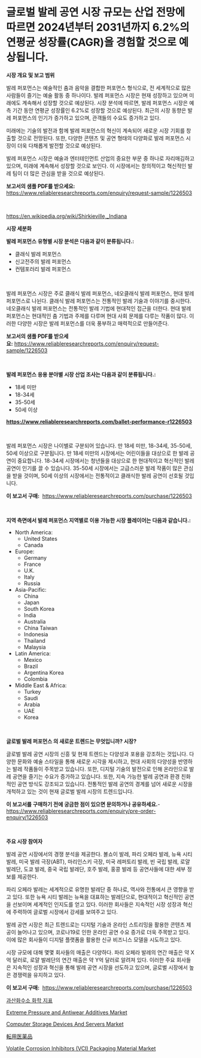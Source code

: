 <p><h1>글로벌 발레 공연 시장 규모는 산업 전망에 따르면 2024년부터 2031년까지 6.2%의 연평균 성장률(CAGR)을 경험할 것으로 예상됩니다.</h1></p><p><strong>시장 개요 및 보고 범위</strong></p>
<p><p>발레 퍼포먼스는 예술적인 춤과 음악을 결합한 퍼포먼스 형식으로, 전 세계적으로 많은 사람들이 즐기는 예술 활동 중 하나이다. 발레 퍼포먼스 시장은 현재 성장하고 있으며 미래에도 계속해서 성장할 것으로 예상된다. 시장 분석에 따르면, 발레 퍼포먼스 시장은 예측 기간 동안 연평균 성장률인 6.2%로 성장할 것으로 예상된다. 최근의 시장 동향은 발레 퍼포먼스의 인기가 증가하고 있으며, 관객들의 수요도 증가하고 있다.</p><p>미래에는 기술의 발전과 함께 발레 퍼포먼스의 혁신이 계속되어 새로운 시장 기회를 창출할 것으로 전망된다. 또한, 다양한 콘텐츠 및 공연 형태의 다양화로 발레 퍼포먼스 시장이 더욱 다채롭게 발전할 것으로 예상된다.</p><p>발레 퍼포먼스 시장은 예술과 엔터테인먼트 산업의 중요한 부문 중 하나로 자리매김하고 있으며, 미래에 계속해서 성장할 것으로 보인다. 이 시장에서는 창의적이고 혁신적인 발레 팀이 더 많은 관심을 받을 것으로 예상된다.</p></p>
<p><strong>보고서의 샘플 PDF를 받으세요:</strong> <a href="https://www.reliableresearchreports.com/enquiry/request-sample/1226503">https://www.reliableresearchreports.com/enquiry/request-sample/1226503</a></p>
<p>&nbsp;</p>
<p><a href="https://en.wikipedia.org/wiki/Shirkieville,_Indiana">https://en.wikipedia.org/wiki/Shirkieville,_Indiana</a></p>
<p><strong>시장 세분화</strong></p>
<p><strong>발레 퍼포먼스 유형별 시장 분석은 다음과 같이 분류됩니다.:</strong></p>
<p><ul><li>클래식 발레 퍼포먼스</li><li>신고전주의 발레 퍼포먼스</li><li>컨템포러리 발레 퍼포먼스</li></ul></p>
<p>&nbsp;</p>
<p><p>발레 퍼포먼스 시장은 주로 클래식 발레 퍼포먼스, 네오클래식 발레 퍼포먼스, 현대 발레 퍼포먼스로 나뉜다. 클래식 발레 퍼포먼스는 전통적인 발레 기술과 이야기를 중시한다. 네오클래식 발레 퍼포먼스는 전통적인 발레 기법에 현대적인 접근을 더한다. 현대 발레 퍼포먼스는 현대적인 춤 기법과 주제를 다루며 현대 사회 문제를 다루는 작품이 많다. 이러한 다양한 시장은 발레 퍼포먼스를 더욱 풍부하고 매력적으로 만들어준다.</p></p>
<p><strong>보고서의 샘플 PDF를 받으세요:</strong>&nbsp;<a href="https://www.reliableresearchreports.com/enquiry/request-sample/1226503">https://www.reliableresearchreports.com/enquiry/request-sample/1226503</a></p>
<p>&nbsp;</p>
<p><strong> 발레 퍼포먼스 응용 분야별 시장 산업 조사는 다음과 같이 분류됩니다.:</strong></p>
<p><ul><li>18세 미만</li><li>18-34세</li><li>35-50세</li><li>50세 이상</li></ul></p>
<p><strong><a href="https://www.reliableresearchreports.com/ballet-performance-r1226503">https://www.reliableresearchreports.com/ballet-performance-r1226503</a></strong></p>
<p>&nbsp;</p>
<p><p>발레 퍼포먼스 시장은 나이별로 구분되어 있습니다. 만 18세 미만, 18-34세, 35-50세, 50세 이상으로 구분됩니다. 만 18세 미만의 시장에서는 어린이들을 대상으로 한 발레 공연이 중요합니다. 18-34세 시장에서는 청년들을 대상으로 한 현대적이고 혁신적인 발레 공연이 인기를 끌 수 있습니다. 35-50세 시장에서는 고급스러운 발레 작품이 많은 관심을 받을 것이며, 50세 이상의 시장에서는 전통적이고 클래식한 발레 공연이 선호될 것입니다.</p></p>
<p><strong>이 보고서 구매:</strong>&nbsp; <a href="https://www.reliableresearchreports.com/purchase/1226503">https://www.reliableresearchreports.com/purchase/1226503</a></p>
<p>&nbsp;</p>
<p><strong>지역 측면에서 발레 퍼포먼스 지역별로 이용 가능한 시장 플레이어는 다음과 같습니다.:</strong></p>
<p><ul>
    <li>
        North America:
        <ul>
            <li>United States</li>
            <li>Canada</li>
        </ul>
    </li>
    <li>
        Europe:
        <ul>
            <li>Germany</li>
            <li>France</li>
            <li>U.K.</li>
            <li>Italy</li>
            <li>Russia</li>
        </ul>
    </li>
    <li>
        Asia-Pacific:
        <ul>
            <li>China</li>
            <li>Japan</li>
            <li>South Korea</li>
            <li>India</li>
            <li>Australia</li>
            <li>China Taiwan</li>
            <li>Indonesia</li>
            <li>Thailand</li>
            <li>Malaysia</li>
        </ul>
    </li>
    <li>
        Latin America:
        <ul>
            <li>Mexico</li>
            <li>Brazil</li>
            <li>Argentina Korea</li>
            <li>Colombia</li>
        </ul>
    </li>
    <li>
        Middle East & Africa:
        <ul>
            <li>Turkey</li>
            <li>Saudi</li>
            <li>Arabia</li>
            <li>UAE</li>
            <li>Korea</li>
        </ul>
    </li>
    </ul></p>
<p>&nbsp;</p>
<p><strong>글로벌 발레 퍼포먼스 의 새로운 트렌드는 무엇입니까? 시장?</strong></p>
<p><p>글로벌 발레 공연 시장의 신흥 및 현재 트렌드는 다양성과 포용을 강조하는 것입니다. 다양한 문화와 예술 스타일을 통해 새로운 시각을 제시하고, 현대 사회의 다양성을 반영하는 발레 작품들이 주목받고 있습니다. 또한, 디지털 기술의 발전으로 인해 온라인으로 발레 공연을 즐기는 수요가 증가하고 있습니다. 또한, 지속 가능한 발레 공연과 환경 친화적인 공연 방식도 강조되고 있습니다. 전통적인 발레 공연의 경계를 넘어 새로운 시장을 개척하고 있는 것이 현재 글로벌 발레 시장의 트렌드입니다.</p></p>
<p><strong>이 보고서를 구매하기 전에 궁금한 점이 있으면 문의하거나 공유하세요.</strong>- <a href="https://www.reliableresearchreports.com/enquiry/pre-order-enquiry/1226503">https://www.reliableresearchreports.com/enquiry/pre-order-enquiry/1226503</a></p>
<p>&nbsp;</p>
<p><strong>주요 시장 참여자</strong></p>
<p><p>발레 공연 시장에서의 경쟁 분석을 제공한다. 볼쇼이 발레, 파리 오페라 발레, 뉴욕 시티 발레, 미국 발레 극장(ABT), 마리인스키 극장, 미국 레퍼토리 발레, 빈 국립 발레, 로얄 발레단, 도쿄 발레, 중국 국립 발레단, 호주 발레, 홍콩 발레 등 공연사들에 대한 세부 정보를 제공한다.</p><p>파리 오페라 발레는 세계적으로 유명한 발레단 중 하나로, 역사와 전통에서 큰 영향을 받고 있다. 또한 뉴욕 시티 발레는 뉴욕을 대표하는 발레단으로, 현대적이고 혁신적인 공연을 선보이며 세계적인 인지도를 얻고 있다. 이러한 회사들은 지속적인 시장 성장과 혁신에 주력하여 글로벌 시장에서 강세를 보여주고 있다.</p><p>발레 공연 시장은 최근 트렌드로는 디지털 기술과 온라인 스트리밍을 활용한 콘텐츠 제공이 늘어나고 있으며, 코로나19로 인한 온라인 공연 수요 증가로 더욱 주목받고 있다. 이에 많은 회사들이 디지털 플랫폼을 활용한 신규 비즈니스 모델을 시도하고 있다.</p><p>시장 규모에 대해 몇몇 회사들의 매출은 다양하다. 파리 오페라 발레의 연간 매출은 약 X억 달러로, 로얄 발레단의 연간 매출은 약 Y억 달러로 알려져 있다. 이러한 주요 회사들은 지속적인 성장과 혁신을 통해 발레 공연 시장을 선도하고 있으며, 글로벌 시장에서 높은 경쟁력을 유지하고 있다.</p></p>
<p><strong>이 보고서 구매:</strong>&nbsp;&nbsp;<a href="https://www.reliableresearchreports.com/purchase/1226503">https://www.reliableresearchreports.com/purchase/1226503</a></p>
<p><p><a href="https://github.com/LuckeyCorbin/Market-Research-Report-List-2/blob/main/133602627304.md">과산화수소 화학 지표</a></p><p><a href="https://github.com/jasminebabez/Market-Research-Report-List-1/blob/main/extreme-pressure-and-antiwear-additives-market.md">Extreme Pressure and Antiwear Additives Market</a></p><p><a href="https://issuu.com/reportprime-2/docs/computer-storage-devices-and-servers-market-size-2">Computer Storage Devices And Servers Market</a></p><p><a href="https://github.com/zjkmgcs938405/Market-Research-Report-List-3/blob/main/401745719926.md">転用医薬品</a></p><p><a href="https://github.com/ChiragRP21/Market-Research-Report-List-5/blob/main/volatile-corrosion-inhibitors-vci-packaging-material-market.md">Volatile Corrosion Inhibitors (VCI) Packaging Material Market</a></p></p>